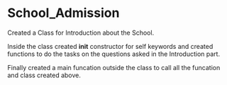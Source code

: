# School_Admission

Created a Class for Introduction about the School.

Inside the class created __init__ constructor for self keywords and created functions to do the tasks on the questions asked in the Introduction part. 

Finally created a main funcation outside the class to call all the funcation and class created above.

